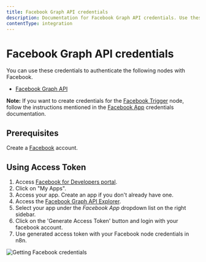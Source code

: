 ```yaml
---
title: Facebook Graph API credentials
description: Documentation for Facebook Graph API credentials. Use these credentials to authenticate Facebook Graph API in n8n, a workflow automation platform.
contentType: integration
---
```


# Facebook Graph API credentials

You can use these credentials to authenticate the following nodes with Facebook.

- [Facebook Graph API](/integrations/builtin/app-nodes/n8n-nodes-base.facebookgraphapi/)

**Note:** If you want to create credentials for the [Facebook Trigger](/integrations/builtin/trigger-nodes/n8n-nodes-base.facebooktrigger/) node, follow the instructions mentioned in the [Facebook App](/integrations/builtin/credentials/facebookapp/) credentials documentation.

## Prerequisites

Create a [Facebook](https://www.facebook.com/) account.

## Using Access Token

1. Access [Facebook for Developers portal](https://developers.facebook.com/).
2. Click on "My Apps".
3. Access your app. Create an app if you don't already have one.
4. Access the [Facebook Graph API Explorer](https://developers.facebook.com/tools/explorer/).
5. Select your app under the *Facebook App* dropdown list on the right sidebar.
6. Click on the 'Generate Access Token' button and login with your facebook account.
6. Use generated access token with your Facebook node credentials in n8n.

![Getting Facebook credentials](/_images/integrations/builtin/credentials/facebookgraphapi/using-access-token.gif)

